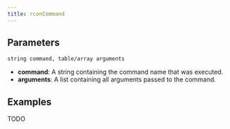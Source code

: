 ```yaml
---
title: rconCommand
---
```


Parameters
----------

```
string command, table/array arguments
```

- **command**: A string containing the command name that was executed.
- **arguments**: A list containing all arguments passed to the command.

Examples
--------

TODO
